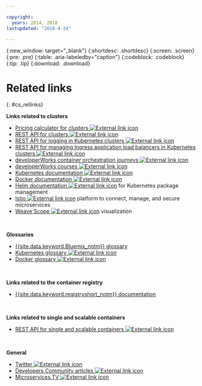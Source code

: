 ```yaml
---

copyright:
  years: 2014, 2018
lastupdated: "2018-4-24"

---
```


{:new_window: target="_blank"}
{:shortdesc: .shortdesc}
{:screen: .screen}
{:pre: .pre}
{:table: .aria-labeledby="caption"}
{:codeblock: .codeblock}
{:tip: .tip}
{:download: .download}




# Related links
{: #cs_rellinks}

**Links related to clusters**

- [Pricing calculator for clusters ![External link icon](../icons/launch-glyph.svg "External link icon")](https://console.bluemix.net/?direct=classic%2F&env_id=ibm%3Ayp%3Aus-south#/pricing/cloudOEPaneId=pricing&paneId=pricingSheet&orgGuid=83f3f6dd-e430-4955-8225-0963753d8b0f&spaceGuid=f616188f-e265-4e04-84be-1b3d2ec63db3)
- [REST API for clusters ![External link icon](../icons/launch-glyph.svg "External link icon")](https://containers.bluemix.net/swagger)
- [REST API for logging in Kubernetes clusters ![External link icon](../icons/launch-glyph.svg "External link icon")](https://us-south.containers.bluemix.net/swagger-logging/)
- [REST API for managing Ingress application load balancers in Kubernetes clusters ![External link icon](../icons/launch-glyph.svg "External link icon")](https://us-south.containers.bluemix.net/swagger-alb-api/)
- [developerWorks container orchestration journeys ![External link icon](../icons/launch-glyph.svg "External link icon")](https://developer.ibm.com/code/journey/category/container-orchestration/)
- [developerWorks courses ![External link icon](../icons/launch-glyph.svg "External link icon")](https://developer.ibm.com/courses/all/?s=IBM+Cloud+Container+Service)
- [Kubernetes documentation ![External link icon](../icons/launch-glyph.svg "External link icon")](https://kubernetes.io/)
- [Docker documentation ![External link icon](../icons/launch-glyph.svg "External link icon")](https://docs.docker.com/engine/)
- <a href="https://docs.helm.sh/helm/" target="_blank">Helm documentation <img src="../icons/launch-glyph.svg" alt="External link icon"></a> for Kubernetes package management
- [Istio ![External link icon](../icons/launch-glyph.svg "External link icon")](https://istio.io/) platform to connect, manage, and secure microservices
- [Weave Scope ![External link icon](../icons/launch-glyph.svg "External link icon")](https://www.weave.works/oss/scope/) visualization

<br />


**Glossaries**
- [{{site.data.keyword.Bluemix_notm}} glossary](/docs/overview/glossary/index.html)
- [Kubernetes glossary ![External link icon](../icons/launch-glyph.svg "External link icon")](https://kubernetes.io/docs/reference/glossary/?fundamental=true)
- [Docker glossary ![External link icon](../icons/launch-glyph.svg "External link icon")](https://docs.docker.com/glossary/)

<br />


**Links related to the container registry**

- [{{site.data.keyword.registryshort_notm}} documentation](/docs/services/Registry/index.html)


<br />



**Links related to single and scalable containers**

- [REST API for single and scalable containers ![External link icon](../icons/launch-glyph.svg "External link icon")](http://ccsapi-doc.mybluemix.net/)

<br />


**General**

- [Twitter ![External link icon](../icons/launch-glyph.svg "External link icon")](https://twitter.com/hashtag/ibmcontainers)
- [Developers Community articles ![External link icon](../icons/launch-glyph.svg "External link icon")](https://www.ibm.com/blogs/bluemix/tag/containers/)
- [Microservices.TV ![External link icon](../icons/launch-glyph.svg "External link icon")](https://developer.ibm.com/tv/microservices/)

<br />

